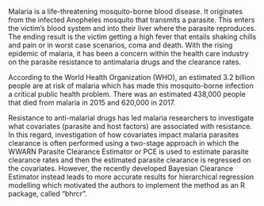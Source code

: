 Malaria is a life-threatening mosquito-borne blood disease. It originates from the infected
Anopheles mosquito that transmits a parasite. This enters the victim’s blood system and into their liver
where the parasite reproduces. The ending result is the victim getting a high fever that entails shaking
chills and pain or in worst case scenarios, coma and death. With the rising epidemic of malaria, it has
been a concern within the health care industry on the parasite resistance to antimalaria drugs and the
clearance rates.

According to the World Health Organization (WHO), an estimated 3.2 billion people are at risk of
malaria which has made this mosquito-borne infection a critical public health problem. There was an
estimated 438,000 people that died from malaria in 2015 and 620,000 in 2017.

Resistance to anti-malarial drugs has led malaria researchers to investigate what covariates
(parasite and host factors) are associated with resistance. In this regard, investigation of how covariates
impact malaria parasites clearance is often performed using a two-stage approach in which the WWARN
Parasite Clearance Estimator or PCE is used to estimate parasite clearance rates and then the estimated
parasite clearance is regressed on the covariates. However, the recently developed Bayesian Clearance
Estimator instead leads to more accurate results for hierarchical regression modelling which motivated
the authors to implement the method as an R package, called “bhrcr”.
